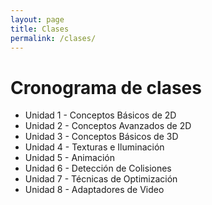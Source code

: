 ```yaml
---
layout: page
title: Clases
permalink: /clases/
---
```


# Cronograma de clases

* Unidad 1 - Conceptos Básicos de 2D
* Unidad 2 - Conceptos Avanzados de 2D
* Unidad 3 - Conceptos Básicos de 3D
* Unidad 4 - Texturas e Iluminación
* Unidad 5 - Animación
* Unidad 6 - Detección de Colisiones
* Unidad 7 - Técnicas de Optimización
* Unidad 8 - Adaptadores de Video
